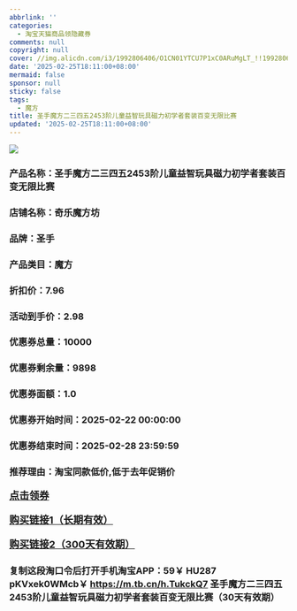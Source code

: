 ```yaml
---
abbrlink: ''
categories:
  - 淘宝天猫商品领隐藏券
comments: null
copyright: null
cover: //img.alicdn.com/i3/1992806406/O1CN01YTCU7P1xC0ARuMgLT_!!1992806406.jpg
date: '2025-02-25T18:11:00+08:00'
mermaid: false
sponsor: null
sticky: false
tags:
  - 魔方
title: 圣手魔方二三四五2453阶儿童益智玩具磁力初学者套装百变无限比赛
updated: '2025-02-25T18:11:00+08:00'
--- 
```


![](//img.alicdn.com/i3/1992806406/O1CN01YTCU7P1xC0ARuMgLT_!!1992806406.jpg)

### 产品名称：圣手魔方二三四五2453阶儿童益智玩具磁力初学者套装百变无限比赛
### 店铺名称：奇乐魔方坊
### 品牌：圣手
### 产品类目：魔方
### 折扣价：7.96
### 活动到手价：2.98
### 优惠券总量：10000
### 优惠券剩余量：9898
### 优惠券面额：1.0
### 优惠券开始时间：2025-02-22 00:00:00	
### 优惠券结束时间：2025-02-28 23:59:59	
### 推荐理由：淘宝同款低价,低于去年促销价

<p style="font-size: 18px; font-weight: bold;">
  <a href="https://uland.taobao.com/coupon/edetail?e=v0CW%2F9NVqumlhHvvyUNXZfh8CuWt5YH5OVuOuRD5gLJMmdsrkidbOWBzzpT26idJua7%2BPK1DR4N52CVk4z7RKG4fuTp6cTwHD12MJiZvWo%2FXvriCEU7GCRZJe2DqwsnVRSHvQe2jOLZ9pbNCYX0I%2BPP%2BWUTgK%2F%2B0I%2BtaUgbudUxA%2B536asYsLWVfKa%2BhVnNDlWg37%2FTNzmpZnB7eJ%2BxDfpjB6TX2HR3QQ5WKStDdyeTLAJho1Tgm24y1rRo98IyIzxHHRjXbSzC3GXpSbfs48ixSbUP2MLV7EM4N5cYvIhSZWRRKTU8fZUqUROaiEaqbswDhlpaMEaxroXBFP6oz%2BA%3D%3D&traceId=2166d8db17407296732636749d133b&union_lens=lensId%3AOPT%401740729674%402103f34a_0e07_1954b92ebab_570b%4001%40eyJmbG9vcklkIjo3MzM1NH0ie" target="_blank">点击领券</a>
</p>
<p style="font-size: 18px; font-weight: bold;">
  <a href="https://s.click.taobao.com/t?e=m%3D2%26s%3DplcNidxjORRw4vFB6t2Z2ueEDrYVVa64LKpWJ%2Bin0XLjf2vlNIV67kkfnVn6TwKdgL3PGTnk8Mb3ID%2FV1RqsF4wnCJeELi4I%2FIEn%2BS1IjHAB0ghlTd7WlZVm%2FOAUUFw71qrpxiwMoCNxc1AtbZGVS1ShngadDQGeH0xLckqugQQLZMqoQW%2BfuKGzo1lVxIio4j8ISjhgHaDswNqfuEF%2FATneCYw2nZfWtaKhAIef2Ps7DGa6FuA73yPQXA9MbeWgjCYtYGASbzRUrFwjXfRKMROfYmExpA2104bt%2FCh0HCbFF4C67BPYpc4yhh%2BYY3OTsD7cfKokq3E%3D" target="_blank">购买链接1（长期有效）</a>
</p>
<p style="font-size: 18px; font-weight: bold;">
  <a href="https://s.click.taobao.com/ErC5TNs" target="_blank">购买链接2（300天有效期）</a>
</p>

### 复制这段淘口令后打开手机淘宝APP：59￥ HU287 pKVxek0WMcb￥ https://m.tb.cn/h.TukckQ7  圣手魔方二三四五2453阶儿童益智玩具磁力初学者套装百变无限比赛（30天有效期）
